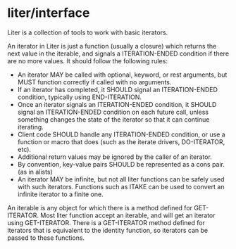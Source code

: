 # liter/interface
Liter is a collection of tools to work with basic iterators.

An iterator in Liter is just a function (usually a closure) which returns
the next value in the iterable, and signals a ITERATION-ENDED condition
if there are no more values. It should follow the following rules:

* An iterator MAY be called with optional, keyword, or rest arguments, but MUST function
correctly if called with no arguments.
* If an iterator has completed, it SHOULD signal an ITERATION-ENDED condition, typically using
  END-ITERATION.
* Once an iterator signals an ITERATION-ENDED condition, it SHOULD signal an ITERATION-ENDED
condition on each future call, unless something changes the state of the iterator so that it
can continue iterating.
* Client code SHOULD handle any ITERATION-ENDED condition, or use a function or macro that does
(such as the iterate drivers, DO-ITERATOR, etc).
* Additional return values may be ignored by the caller of an iterator.
* By convention, key-value pairs SHOULD be represented as a cons pair. (as in alists)
* An iterator MAY be infinite, but not all liter functions can be safely used with such
iterators. Functions such as ITAKE can be used to convert an infinite iterator to a finite one.

An iterable is any object for which there is a method defined for GET-ITERATOR.
Most liter function accept an iterable, and will get an iterator using GET-ITERATOR.
There is a GET-ITERATOR method defined for iterators that is equivalent to the identity
function, so iterators can be passed to these functions.
